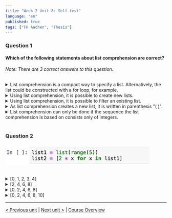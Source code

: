 ```yaml
---
title: "Week 2 Unit 8: Self-test"
language: "en"
published: true
tags: ["FH Aachen", "Thesis"]
---
```


### Question 1

#### Which of the following statements about list comprehension are correct?

*Note: There are 3 correct answers to this question.*

<br>

<details>
	<summary>List comprehension is a compact way to specify a list. Alternatively, the list could be constructed with a for loop, for example. </summary>
	✅
</details>


<details>
	<summary>Using list comprehension, it is possible to create new lists.</summary>
	✅
</details>


<details>
	<summary>Using list comprehension, it is possible to filter an existing list.</summary>
	✅
</details>


<details>
	<summary>As list comprehension creates a new list, it is written in parenthesis "( )".</summary>
	❌
</details>


<details>
	<summary>List comprehension can only be done if the sequence the list comprehension is based on consists only of integers.</summary>
	❌
</details>

<br>

### Question 2

#### 

<img src=imgs/week2_unit8_f2.png width="450"><br><br>

<details>
	<summary>[0, 1, 2, 3, 4]</summary>
	❌
</details>


<details>
	<summary>[2, 4, 6, 8]</summary>
	❌
</details>


<details>
	<summary>[0, 2, 4, 6, 8] </summary>
	✅
</details>


<details>
	<summary>[0, 2, 4, 6, 8, 10] </summary>
	❌
</details>

---

[< Previous unit](/teaching/python-mooc/week2_assignment_questions) | [Next unit >](/teaching/python-mooc/week2_unit8_list_comprehension) |
[Course Overview](/teaching/python-mooc)